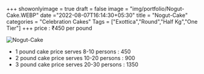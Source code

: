 +++
showonlyimage = true
draft = false
image = "img/portfolio/Nogut-Cake.WEBP"
date ="2022-08-07T16:14:30+05:30"
title = "Nogut-Cake"
categories = "Celebration Cakes"
Tags = ["Exottica","Round","Half Kg","One Tier"]
+++
price : ₹450 per pound
<!--more-->
![Nogut-Cake](/img/portfolio/Nogut-Cake.WEBP)
* 1 pound cake price serves 8-10 persons : 450
* 2 pound cake price serves 10-20 persons : 900
* 3 pound cake price serves 20-30 persons : 1350
